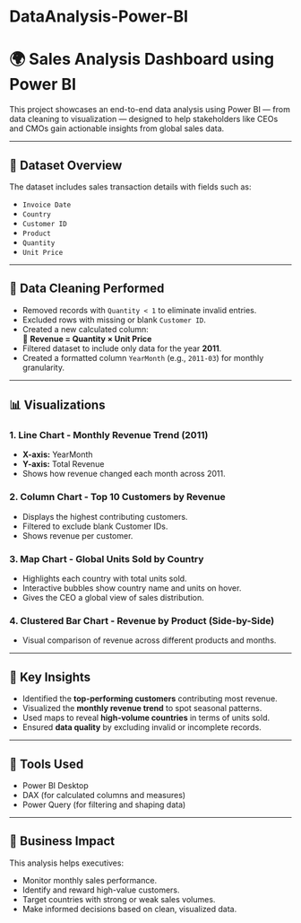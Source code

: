 # DataAnalysis-Power-BI

# 🌍 Sales Analysis Dashboard using Power BI

This project showcases an end-to-end data analysis using Power BI — from data cleaning to visualization — designed to help stakeholders like CEOs and CMOs gain actionable insights from global sales data.

---

## 📁 Dataset Overview

The dataset includes sales transaction details with fields such as:
- `Invoice Date`
- `Country`
- `Customer ID`
- `Product`
- `Quantity`
- `Unit Price`

---

## 🧹 Data Cleaning Performed

- Removed records with `Quantity < 1` to eliminate invalid entries.
- Excluded rows with missing or blank `Customer ID`.
- Created a new calculated column:  
  📌 **Revenue = Quantity × Unit Price**
- Filtered dataset to include only data for the year **2011**.
- Created a formatted column `YearMonth` (e.g., `2011-03`) for monthly granularity.

---

## 📊 Visualizations

### 1. **Line Chart - Monthly Revenue Trend (2011)**
- **X-axis:** YearMonth
- **Y-axis:** Total Revenue
- Shows how revenue changed each month across 2011.

### 2. **Column Chart - Top 10 Customers by Revenue**
- Displays the highest contributing customers.
- Filtered to exclude blank Customer IDs.
- Shows revenue per customer.

### 3. **Map Chart - Global Units Sold by Country**
- Highlights each country with total units sold.
- Interactive bubbles show country name and units on hover.
- Gives the CEO a global view of sales distribution.

### 4. **Clustered Bar Chart - Revenue by Product (Side-by-Side)**
- Visual comparison of revenue across different products and months.

---

## 🧠 Key Insights

- Identified the **top-performing customers** contributing most revenue.
- Visualized the **monthly revenue trend** to spot seasonal patterns.
- Used maps to reveal **high-volume countries** in terms of units sold.
- Ensured **data quality** by excluding invalid or incomplete records.

---

## 📌 Tools Used

- Power BI Desktop
- DAX (for calculated columns and measures)
- Power Query (for filtering and shaping data)

---

## 💼 Business Impact

This analysis helps executives:
- Monitor monthly sales performance.
- Identify and reward high-value customers.
- Target countries with strong or weak sales volumes.
- Make informed decisions based on clean, visualized data.



